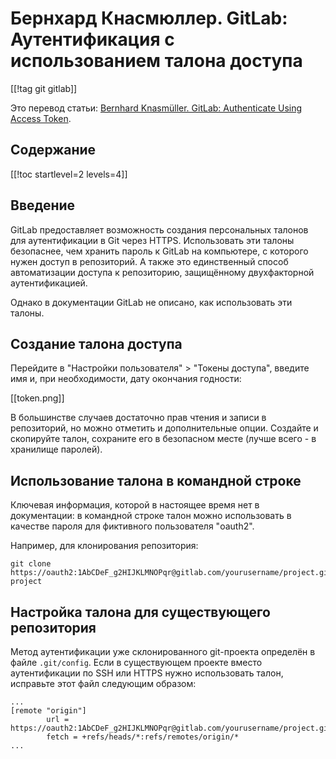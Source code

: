 Бернхард Кнасмюллер. GitLab: Аутентификация с использованием талона доступа
===========================================================================

[[!tag git gitlab]]

Это перевод статьи: [Bernhard Knasmüller. GitLab: Authenticate Using Access Token](https://knasmueller.net/gitlab-authenticate-using-access-token).

Содержание
----------

[[!toc startlevel=2 levels=4]]

Введение
--------

GitLab предоставляет возможность создания персональных талонов для аутентификации в Git через HTTPS. Использовать эти талоны безопаснее, чем хранить пароль к GitLab на компьютере, с которого нужен доступ в репозиторий. А также это единственный способ автоматизации доступа к репозиторию, защищённому двухфакторной аутентификацией.

Однако в документации GitLab не описано, как использовать эти талоны.

Создание талона доступа
-----------------------

Перейдите в "Настройки пользователя" > "Токены доступа", введите имя и, при необходимости, дату окончания годности:

[[token.png]]

В большинстве случаев достаточно прав чтения и записи в репозиторий, но можно отметить и дополнительные опции. Создайте и скопируйте талон, сохраните его в безопасном месте (лучше всего - в хранилище паролей).

Использование талона в командной строке
---------------------------------------

Ключевая информация, которой в настоящее время нет в документации: в командной строке талон можно использовать в качестве пароля для фиктивного пользователя "oauth2".

Например, для клонирования репозитория:

    git clone https://oauth2:1AbCDeF_g2HIJKLMNOPqr@gitlab.com/yourusername/project.git project

Настройка талона для существующего репозитория
----------------------------------------------

Метод аутентификации уже склонированного git-проекта определён в файле `.git/config`. Если в существующем проекте вместо аутентификации по SSH или HTTPS нужно использовать талон, исправьте этот файл следующим образом:

    ...
    [remote "origin"]
            url = https://oauth2:1AbCDeF_g2HIJKLMNOPqr@gitlab.com/yourusername/project.git
            fetch = +refs/heads/*:refs/remotes/origin/*
    ...
